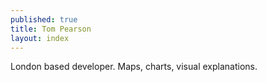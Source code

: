 ```yaml
---
published: true
title: Tom Pearson
layout: index
---
```


London based developer. Maps, charts, visual explanations.